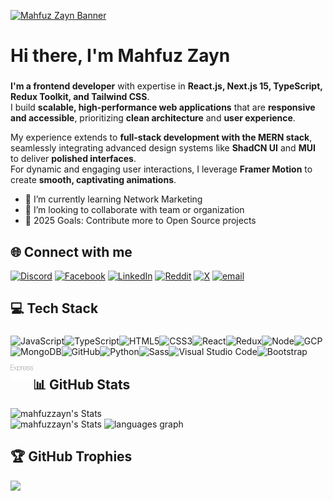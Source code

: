 [![Mahfuz Zayn Banner](https://res.cloudinary.com/dvd0x20di/image/upload/v1754163233/Github_Banner_Mahfuz_Zayn_ro1jqz.jpg)](https://mahfuzzayn.vercel.app/)

<h1 align="left">Hi there, I'm Mahfuz Zayn</h1>

###

**I'm a frontend developer** with expertise in **React.js, Next.js 15, TypeScript, Redux Toolkit, and Tailwind CSS**.  
I build **scalable, high-performance web applications** that are **responsive and accessible**, prioritizing **clean architecture** and **user experience**.

My experience extends to **full-stack development with the MERN stack**, seamlessly integrating advanced design systems like **ShadCN UI** and **MUI** to deliver **polished interfaces**.  
For dynamic and engaging user interactions, I leverage **Framer Motion** to create **smooth, captivating animations**.

- 🌱 I’m currently learning Network Marketing
- 👯 I’m looking to collaborate with team or organization
- 🥅 2025 Goals: Contribute more to Open Source projects

###

## 🌐 Connect with me
[![Discord](https://img.shields.io/badge/Discord-%237289DA.svg?logo=discord&logoColor=white)](https://discord.gg/mahfuz_zayn) [![Facebook](https://img.shields.io/badge/Facebook-%231877F2.svg?logo=Facebook&logoColor=white)](https://facebook.com/mahfuzzzayn) [![LinkedIn](https://img.shields.io/badge/LinkedIn-%230077B5.svg?logo=linkedin&logoColor=white)](https://linkedin.com/in/mahfuzzayn) [![Reddit](https://img.shields.io/badge/Reddit-%23FF4500.svg?logo=Reddit&logoColor=white)](https://reddit.com/user/mahfuzzayn) [![X](https://img.shields.io/badge/X-black.svg?logo=X&logoColor=white)](https://x.com/mahfuzzzayn) [![email](https://img.shields.io/badge/Email-D14836?logo=gmail&logoColor=white)](mailto:mahfuzzayn@gmail.com) 

## 💻 Tech Stack
###

<div float="left">
<img align="left" alt="JavaScript" src="https://img.icons8.com/color/36/000000/javascript.png"/>
<img align="left" alt="TypeScript" src="https://img.icons8.com/color/36/000000/typescript.png"/>
<img align="left" alt="HTML5" src="https://img.icons8.com/color/36/000000/html-5.png"/>
<img align="left" alt="CSS3" src="https://img.icons8.com/color/36/000000/css3.png"/>
<img align="left" alt="React" src="https://img.icons8.com/plasticine/36/000000/react.png"/>
<img align="left" alt="Redux" src="https://img.icons8.com/color/36/000000/redux.png"/>
<img align="left" alt="Node" src="https://img.icons8.com/color/36/000000/nodejs.png"/>
<img align="left" alt="GCP" src="https://img.icons8.com/color/36/000000/google-cloud-platform.png"/>
<img align="left" alt="MongoDB" src="https://img.icons8.com/color/36/000000/mongodb.png"/>
<img align="left" alt="GitHub" src="https://img.icons8.com/fluent/36/000000/github.png"/>
<img align="left" alt="Python" src="https://img.icons8.com/color/36/000000/python.png"/>
<img align="left" alt="Sass" src="https://img.icons8.com/color/36/000000/sass.png"/>
<img align="left" alt="Visual Studio Code" src="https://img.icons8.com/fluent/36/000000/visual-studio-code-2019.png"/>
<img align="left" alt="Bootstrap" src="https://img.icons8.com/color/36/000000/bootstrap.png"/>
<img align="left" alt="Express" width="36px" src="https://raw.githubusercontent.com/github/explore/78df643247d429f6cc873026c0622819ad797942/topics/express/express.png" />
</div>

<br />
<br />

## 📊 GitHub Stats

<div align="left">
  <img src="https://nirzak-streak-stats.vercel.app/?user=mahfuzzayn&theme=github_dark&hide_border=true" height="150" alt="mahfuzzayn's Stats"  />
</div>
<div align="left">
  <img src="https://github-readme-stats.vercel.app/api?username=mahfuzzayn&theme=dracula&show_icons=true&hide_border=true&count_private=true" height="150" alt="mahfuzzayn's Stats"  />
  <img src="https://github-readme-stats.vercel.app/api/top-langs?username=mahfuzzayn&locale=en&hide_title=false&layout=compact&card_width=320&langs_count=5&theme=dracula&hide_border=false" height="150" alt="languages graph"  />
</div>

## 🏆 GitHub Trophies
![](https://github-profile-trophy.vercel.app/?username=mahfuzzayn&theme=github_dark&no-frame=true&no-bg=true&margin-w=4)

###


